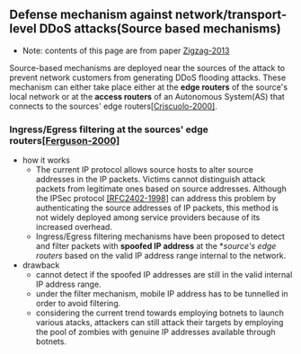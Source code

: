 Defense mechanism against network/transport-level DDoS attacks(Source based mechanisms)
---

- Note: contents of this page are from paper [Zigzag-2013]()

Source-based mechanisms are deployed near the sources of the attack to prevent network customers from generating DDoS flooding attacks.  These mechanism can either take place either at the **edge routers** of the source's local network or at the **access routers** of an Autonomous System(AS) that connects to the sources' edge routers[[Criscuolo-2000]](http://www.iwar.org.uk/comsec/resources/reports/CIAC-2319_Distributed_Denial_of_Service.pdf). 

### Ingress/Egress filtering at the sources' edge routers[[Ferguson-2000]](http://dl.acm.org/citation.cfm?id=RFC2827)
- how it works
	- The current IP protocol allows source hosts to alter source addresses in the IP packets. Victims cannot distinguish attack packets from legitimate ones based on source addresses. Although the IPSec protocol [[RFC2402-1998]](https://tools.ietf.org/html/rfc2402) can address this problem by authenticating the source addresses of IP packets, this method is not widely deployed among service providers because of its increased overhead.
	- Ingress/Egress filtering mechanisms have been proposed to detect and filter packets with **spoofed IP address** at the **source's edge routers* based on the valid IP address range internal to the network.
- drawback
	- cannot detect if the spoofed IP addresses are still in the valid internal IP address range.
	- under the filter mechanism, mobile IP address has to be tunnelled in order to avoid filtering.
	- considering the current trend towards employing botnets to launch various atacks, attackers can still attack their targets by employing the pool of zombies with genuine IP addresses available through botnets. 

